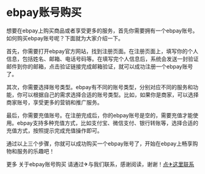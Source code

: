 # ebpay账号购买

想要在ebpay上购买商品或者享受更多的服务，首先你需要拥有一个ebpay账号。如何购买ebpay账号呢？下面就为大家介绍一下。

首先，你需要打开ebpay官方网站，找到注册页面。在注册页面上，填写你的个人信息，包括姓名、邮箱、电话号码等。在填写完个人信息后，系统会发送一封验证邮件到你的邮箱，点击验证链接完成邮箱验证，就可以成功注册一个ebpay账号了。

其次，你需要选择账号类型。ebpay有不同的账号类型，分别对应不同的服务和功能，你可以根据自己的需求选择合适的账号类型。比如，如果你是商家，可以选择商家账号，享受更多的营销和推广服务。

最后，你需要充值账号。在注册完成后，你的ebpay账号是空的，需要充值才能使用。ebpay支持多种充值方式，比如支付宝、微信支付、银行转账等，选择合适的充值方式，按照提示完成充值操作即可。

通过以上三个步骤，你就可以成功购买一个ebpay账号了，开始在ebpay上畅享购物和服务的乐趣吧！

更多 关于ebpay账号购买 请通过✈与我们联系，感谢阅读，谢谢！[点✈这里联系](https://gg.k02.cc)